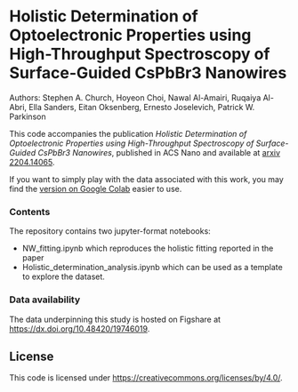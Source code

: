 # Holistic Determination of Optoelectronic Properties using High-Throughput Spectroscopy of Surface-Guided CsPbBr3 Nanowires

Authors: Stephen A. Church, Hoyeon Choi, Nawal Al-Amairi, Ruqaiya Al-Abri, Ella Sanders, Eitan Oksenberg, Ernesto Joselevich, Patrick W. Parkinson

This code accompanies the publication *Holistic Determination of Optoelectronic Properties using High-Throughput Spectroscopy of Surface-Guided CsPbBr3 Nanowires*, published in ACS Nano and available at [arxiv 2204.14065](https://arxiv.org/abs/2204.14065).

If you want to simply play with the data associated with this work, you may find the [version on Google Colab](https://colab.research.google.com/drive/1dclGN6vPUec2yV0w5V-f3kDM19zCPV9i?usp=sharing) easier to use.


### Contents
The repository contains two jupyter-format notebooks:
- NW_fitting.ipynb which reproduces the holistic fitting reported in the paper
- Holistic_determination_analysis.ipynb which can be used as a template to explore the dataset.

### Data availability
The data underpinning this study is hosted on Figshare at https://dx.doi.org/10.48420/19746019.

## License
This code is licensed under https://creativecommons.org/licenses/by/4.0/.